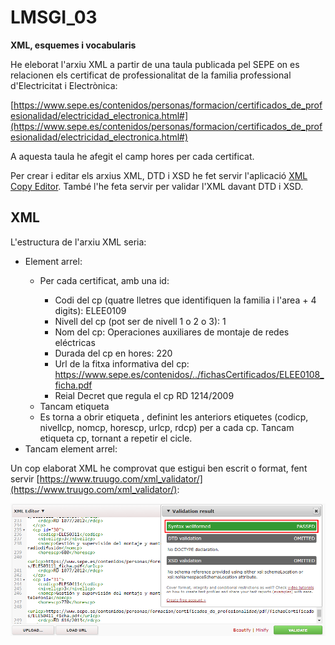 # LMSGI_03

**XML, esquemes i vocabularis**

He eleborat l'arxiu XML a partir de una taula publicada pel SEPE on es relacionen els certificat de professionalitat de la familia professional d'Electricitat i Electrònica:

[https://www.sepe.es/contenidos/personas/formacion/certificados_de_profesionalidad/electricidad_electronica.html#](https://www.sepe.es/contenidos/personas/formacion/certificados_de_profesionalidad/electricidad_electronica.html#)

A aquesta taula he afegit el camp hores per cada certificat.

Per crear i editar els arxius XML, DTD i XSD he fet servir l'aplicació [XML Copy Editor](http://xml-copy-editor.sourceforge.net/). També l'he feta servir per validar l'XML davant DTD i XSD.

## XML

L'estructura de l'arxiu XML seria:

* Element arrel: <catalegcpele>
  * Per cada certificat, amb una id: <cp id="x">
    * Codi del cp (quatre lletres que identifiquen la familia i l'area + 4 digits): <codicp>ELEE0109</codicp>
    * Nivell del cp (pot ser de nivell 1 o 2 o 3): <nivellcp>1</nivellcp>
    * Nom del cp: <nomcp>Operaciones auxiliares de montaje de redes eléctricas</nomcp>
    * Durada del cp en hores: <horescp>220</horescp>
    * Url de la fitxa informativa del cp: <urlcp>https://www.sepe.es/contenidos/../fichasCertificados/ELEE0108_ficha.pdf</urlcp>
    * Reial Decret que regula el cp <rdcp>RD 1214/2009</rdcp>
  * Tancam etiqueta </cp>
  * Es torna a obrir etiqueta <cp id="x+1">, definint les anteriors etiquetes (codicp, nivellcp, nomcp, horescp, urlcp, rdcp) per a cada cp. Tancam etiqueta cp, tornant a repetir el cicle.
* Tancam element arrel: </catalegcpele>

Un cop elaborat XML he comprovat que estigui ben escrit o format, fent servir [https://www.truugo.com/xml_validator/](https://www.truugo.com/xml_validator/):

![VALIDACIÓ XML](https://github.com/bielalzina/LMSGI_03/blob/master/imatges/xml_validation_well_formed.png?raw=true)





